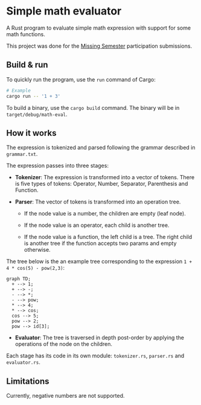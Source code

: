 # Simple math evaluator

A Rust program to evaluate simple math expression with support for some math functions.

This project was done for the [Missing Semester](https://www.missingsemester.io/) participation submissions.

## Build & run

To quickly run the program, use the `run` command of Cargo:

```sh
# Example
cargo run -- '1 + 3'
```

To build a binary, use the `cargo build` command. The binary will be in `target/debug/math-eval`.

## How it works

The expression is tokenized and parsed following the grammar described in `grammar.txt`.

The expression passes into three stages:
- **Tokenizer**: The expression is transformed into a vector of tokens. There is five types of tokens: Operator, Number, Separator, Parenthesis and Function.

- **Parser**: The vector of tokens is transformed into an operation tree.

  - If the node value is a number, the children are empty (leaf node).
  
  - If the node value is an operator, each child is another tree. 
  
  - If the node value is a function, the left child is a tree. The right child is another tree if the function accepts two params and empty otherwise.

The tree below is the an example tree corresponding to the expression `1 + 4 * cos(5) - pow(2,3)`:

```mermaid
graph TD;
  + --> 1;
  + --> -;
  - --> *;
  - --> pow;
  * --> 4;
  * --> cos;
  cos --> 5;
  pow --> 2;
  pow --> id[3];
```

- **Evaluator**: The tree is traversed in depth post-order by applying the operations of the node on the children.

Each stage has its code in its own module: `tokenizer.rs`, `parser.rs` and `evaluator.rs`.

## Limitations

Currently, negative numbers are not supported.